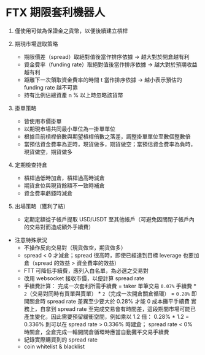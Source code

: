 # FTX 期限套利機器人

1. 僅使用可做為保證金之貨幣，以便後續建立槓桿

2. 期現市場選取策略
    - 期限價差（spread）取絕對值後當作排序依據 -> 越大對於開倉越有利
    - 資金費率（funding rate）取絕對值後當作排序依據 -> 越大對於預期收益越有利
    - 距離下一次領取資金費率的時間 t 當作排序依據 -> 越小表示預估的 funding rate 越不可靠
    - 持有比例佔總資產 n % 以上時忽略該貨幣

3. 掛單策略
    - 皆使用市價掛單
    - 以期現市場共同最小單位為一掛單單位
    - 根據目前槓桿倍數與期望槓桿倍數之落差，調整掛單單位至數個整數倍
    - 當預估資金費率為正時，現貨做多，期貨做空；當預估資金費率為負時，現貨做空，期貨做多

4. 定期檢查持倉
    - 槓桿過低時加倉，槓桿過高時減倉
    - 期貨倉位與現貨餘額不一致時補倉
    - 資金費率虧錢時減倉

5. 出場策略（獲利了結）
    - 定期定額從子帳戶提取 USD/USDT 至其他帳戶（可避免因關閉子帳戶內的交易對而造成額外手續費）

- 注意特殊狀況
    - 不操作反向交易對（現貨做空，期貨做多）
    - spread < 0 才減倉；spread 很高時，即使已經達到目標 leverage 也要加倉（spread 的效益 > 資金費率的效益）
    - FTT 可降低手續費，應列入白名單，為必選之交易對
    - 改用 websocket 接收市價，以便計算 spread rate
    - 手續費計算：
        完成一次套利所需手續費 = taker 單筆交易 `0.07%` 手續費 * `2`（交易對同時有買單與賣單） * `2`（完成一次開倉關倉循環）
                             = `0.28%`
        即開關倉時 spread rate 差異至少要大於 0.28% 才能 0 成本攤平手續費
        實務上，自拿到 spread rate 至完成交易會有時間差，這段期間市場可能已產生變化，因此需要預留緩衝空間，例如乘以 1.2 倍：
        0.28% * 1.2 = 0.336%
        則可以在 spread rate > 0.336% 時建倉； spread rate < 0% 時關倉，全倉完成一輪開關倉循環時應當自動攤平交易手續費
    - 紀錄實際購買到的 spread rate
    - coin whitelist & blacklist
